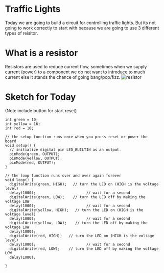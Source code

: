# Traffic Lights
Today we are going to build a circuit for controlling traffic lights. But its not going to work correctly to start with because we are going to use 3 different types of reisitor.

# What is a resistor
Resistors are used to reduce current flow, sometimes when we supply current (power) to a component we do not want to introduce to much current else it stands the chance of going bang/pop/fizz.
<img src="https://openclipart.org/download/276048/resistor.svg" alt="resistor" />

# Sketch for Today 
(Note include button for start reset)
```
int green = 10;
int yellow = 16;
int red = 18;

// the setup function runs once when you press reset or power the board
void setup() {
  // initialize digital pin LED_BUILTIN as an output.
  pinMode(green, OUTPUT);
  pinMode(yellow, OUTPUT);
  pinMode(red, OUTPUT);  
}

// the loop function runs over and over again forever
void loop() {
  digitalWrite(green, HIGH);   // turn the LED on (HIGH is the voltage level)
  delay(1000);                       // wait for a second
  digitalWrite(green, LOW);    // turn the LED off by making the voltage LOW
  delay(1000);                       // wait for a second
  digitalWrite(yellow, HIGH);   // turn the LED on (HIGH is the voltage level)
  delay(1000);                       // wait for a second
  digitalWrite(yellow, LOW);    // turn the LED off by making the voltage LOW
  delay(1000);  
  digitalWrite(red, HIGH);   // turn the LED on (HIGH is the voltage level)
  delay(1000);                       // wait for a second
  digitalWrite(red, LOW);    // turn the LED off by making the voltage LOW
  delay(1000);  
  
}
```
